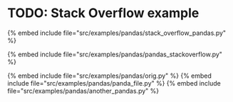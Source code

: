 # TODO: Stack Overflow example


{% embed include file="src/examples/pandas/stack_overflow_pandas.py" %}

{% embed include file="src/examples/pandas/pandas_stackoverflow.py" %}

{% embed include file="src/examples/pandas/orig.py" %}
{% embed include file="src/examples/pandas/panda_file.py" %}
{% embed include file="src/examples/pandas/another_pandas.py" %}


